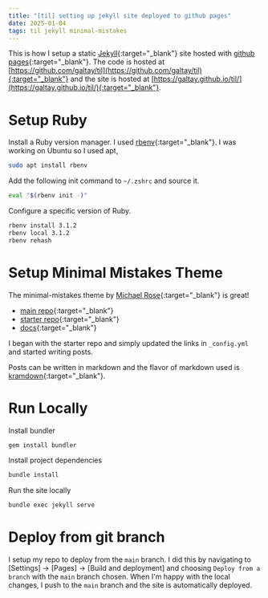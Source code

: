 ```yaml
---
title: "[til] setting up jekyll site deployed to github pages"
date: 2025-01-04
tags: til jekyll minimal-mistakes
---
```


This is how I setup a static [Jekyll](https://jekyllrb.com){:target="_blank"}
site hosted with 
[github pages](https://pages.github.com){:target="_blank"}.
The code is hosted at 
[https://github.com/galtay/til](https://github.com/galtay/til){:target="_blank"}
and the site is hosted at 
[https://galtay.github.io/til/](https://galtay.github.io/til/){:target="_blank"}.

# Setup Ruby

Install a Ruby version manager.
I used [rbenv](https://github.com/rbenv/rbenv){:target="_blank"}.
I was working on Ubuntu so I used apt,

```bash
sudo apt install rbenv
```

Add the following init command to `~/.zshrc` and source it.

``` bash
eval "$(rbenv init -)"
```

Configure a specific version of Ruby.

``` bash
rbenv install 3.1.2
rbenv local 3.1.2
rbenv rehash
```

# Setup Minimal Mistakes Theme

The minimal-mistakes theme by [Michael Rose](https://mademistakes.com/){:target="_blank"} is great!

 * [main repo](https://github.com/mmistakes/minimal-mistakes){:target="_blank"}
 * [starter repo](https://github.com/mmistakes/mm-github-pages-starter){:target="_blank"}
 * [docs](https://mmistakes.github.io/minimal-mistakes){:target="_blank"}

I began with the starter repo and simply updated the links in `_config.yml` and started writing posts.

Posts can be written in markdown and the flavor of markdown used is 
[kramdown](https://kramdown.gettalong.org/syntax.html){:target="_blank"}.

# Run Locally

Install bundler

``` bash
gem install bundler
```

Install project dependencies

``` bash
bundle install
```

Run the site locally

``` bash
bundle exec jekyll serve
```

# Deploy from git branch

I setup my repo to deploy from the `main` branch.
I did this by navigating to [Settings] -> [Pages] -> [Build and deployment] and choosing `Deploy from a branch`
with the `main` branch chosen.
When I'm happy with the local changes, I push to the `main` branch and the site is automatically deployed.

